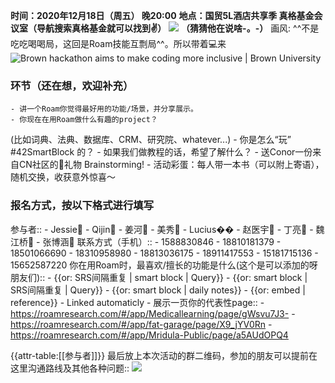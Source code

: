 **时间：2020年12月18日（周五） 晚20:00**
**地点：国贸5L酒店共享季 真格基金会议室（导航搜索真格基金就可以找到✌️）**
![](https://firebasestorage.googleapis.com/v0/b/firescript-577a2.appspot.com/o/imgs%2Fapp%2FRoamCN%2FMt5jkUyJY8.gif?alt=media&token=e74444c2-9f87-4949-8a73-5ea1cbe7f3d7)
__（猜猜他在说啥-。-）__
画风: ^^不是吃吃喝喝局，这回是Roam技能互剽局^^。所以带着💻来
![Brown hackathon aims to make coding more inclusive | Brown University](https://www.brown.edu/sites/g/files/dprerj316/files/styles/wide_xlrg/public/2019-05/Hack-a-thon2016_03.jpg?h=08de3a47&itok=C2Y_aZeA)

### **环节（还在想，欢迎补充）**
    - 讲一个Roam你觉得最好用的功能/场景，并分享展示。
    - 你现在在用Roam做什么有趣的project？
(比如词典、法典、数据库、CRM、研究院、whatever...)
    - 你是怎么“玩” #42SmartBlock 的？
    - 如果我们做教程的话，希望了解什么？
    - 送Conor一份来自CN社区的🎄礼物 Brainstorming!
    - 活动彩蛋：每人带一本书（可以附上寄语），随机交换，收获意外惊喜～


### 报名方式，按以下格式进行填写
参与者::
    - Jessie👧
    - Qijin👧
    - 姜河👦
    - 美秀👧
    - Lucius��
    - 赵医宇👦
    - 丁亮👦
    - 魏江桥👦
    - 张博涵👦
联系方式（手机）:: 
    - 1588830846
    - 18810181379
    - 18501066690
    - 18310958980
    - 18813036175
    - 18911417553
    - 15181715136
    - 15652587220
你在用Roam时，最喜欢/擅长的功能是什么(这个是可以添加的呀朋友们)::
    - {{or: SRS间隔重复 | smart block | Query}}
    - {{or: smart block | SRS间隔重复 | Query}}
    - {{or: smart block | daily notes}}
    - {{or: embed | reference}}
    - Linked automaticly
    - 
展示一页你的代表性page::
    - https://roamresearch.com/#/app/Medicallearning/page/gWsvu7J3-
    - https://roamresearch.com/#/app/fat-garage/page/X9_jYV0Rn
    - https://roamresearch.com/#/app/Mridula-Public/page/a5AUdOPQ4

{{attr-table:[[参与者]]}}
最后放上本次活动的群二维码，参加的朋友可以提前在这里沟通路线及其他各种问题::
![](https://firebasestorage.googleapis.com/v0/b/firescript-577a2.appspot.com/o/imgs%2Fapp%2FRoamCN%2FCCTWpAEHAY.png?alt=media&token=da8be65f-7bb6-4c01-a5da-2a2785a0a31d)
